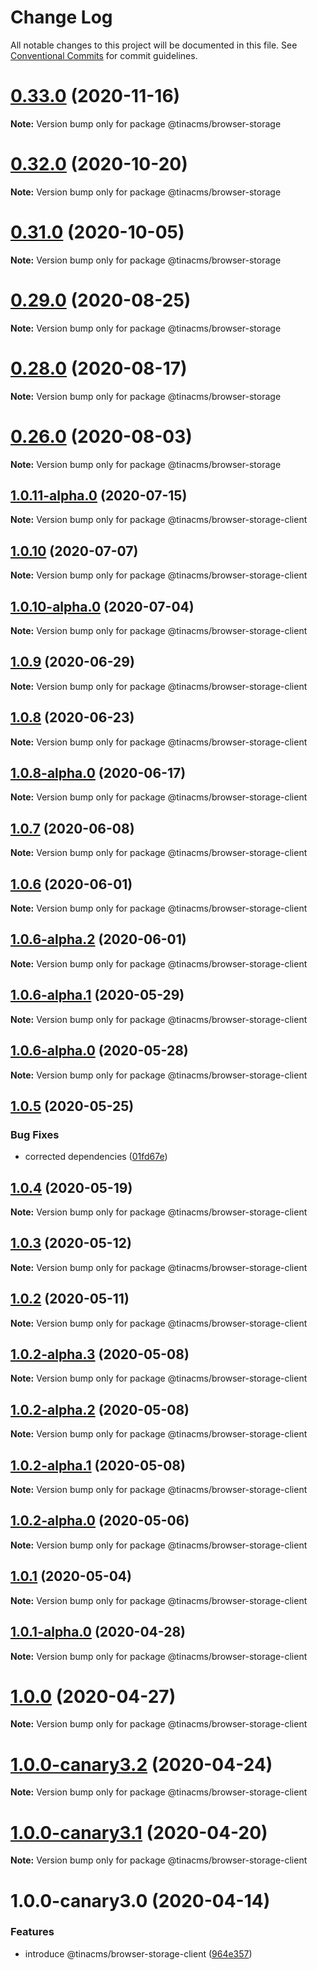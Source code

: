 # Change Log

All notable changes to this project will be documented in this file.
See [Conventional Commits](https://conventionalcommits.org) for commit guidelines.

# [0.33.0](https://github.com/tinacms/tinacms/compare/v0.32.1...v0.33.0) (2020-11-16)

**Note:** Version bump only for package @tinacms/browser-storage





# [0.32.0](https://github.com/tinacms/tinacms/compare/v0.31.0...v0.32.0) (2020-10-20)

**Note:** Version bump only for package @tinacms/browser-storage





# [0.31.0](https://github.com/tinacms/tinacms/compare/v0.30.0...v0.31.0) (2020-10-05)

**Note:** Version bump only for package @tinacms/browser-storage





# [0.29.0](https://github.com/tinacms/tinacms/compare/v0.28.0...v0.29.0) (2020-08-25)

**Note:** Version bump only for package @tinacms/browser-storage





# [0.28.0](https://github.com/tinacms/tinacms/compare/v0.27.3...v0.28.0) (2020-08-17)

**Note:** Version bump only for package @tinacms/browser-storage





# [0.26.0](https://github.com/tinacms/tinacms/compare/v0.25.0...v0.26.0) (2020-08-03)

**Note:** Version bump only for package @tinacms/browser-storage





## [1.0.11-alpha.0](https://github.com/tinacms/tinacms/compare/@tinacms/browser-storage-client@1.0.10...@tinacms/browser-storage-client@1.0.11-alpha.0) (2020-07-15)

**Note:** Version bump only for package @tinacms/browser-storage-client





## [1.0.10](https://github.com/tinacms/tinacms/compare/@tinacms/browser-storage-client@1.0.10-alpha.0...@tinacms/browser-storage-client@1.0.10) (2020-07-07)

**Note:** Version bump only for package @tinacms/browser-storage-client





## [1.0.10-alpha.0](https://github.com/tinacms/tinacms/compare/@tinacms/browser-storage-client@1.0.9...@tinacms/browser-storage-client@1.0.10-alpha.0) (2020-07-04)

**Note:** Version bump only for package @tinacms/browser-storage-client





## [1.0.9](https://github.com/tinacms/tinacms/compare/@tinacms/browser-storage-client@1.0.8...@tinacms/browser-storage-client@1.0.9) (2020-06-29)

**Note:** Version bump only for package @tinacms/browser-storage-client





## [1.0.8](https://github.com/tinacms/tinacms/compare/@tinacms/browser-storage-client@1.0.8-alpha.0...@tinacms/browser-storage-client@1.0.8) (2020-06-23)

**Note:** Version bump only for package @tinacms/browser-storage-client





## [1.0.8-alpha.0](https://github.com/tinacms/tinacms/compare/@tinacms/browser-storage-client@1.0.7...@tinacms/browser-storage-client@1.0.8-alpha.0) (2020-06-17)

**Note:** Version bump only for package @tinacms/browser-storage-client





## [1.0.7](https://github.com/tinacms/tinacms/compare/@tinacms/browser-storage-client@1.0.6...@tinacms/browser-storage-client@1.0.7) (2020-06-08)

**Note:** Version bump only for package @tinacms/browser-storage-client





## [1.0.6](https://github.com/tinacms/tinacms/compare/@tinacms/browser-storage-client@1.0.6-alpha.2...@tinacms/browser-storage-client@1.0.6) (2020-06-01)

**Note:** Version bump only for package @tinacms/browser-storage-client





## [1.0.6-alpha.2](https://github.com/tinacms/tinacms/compare/@tinacms/browser-storage-client@1.0.6-alpha.1...@tinacms/browser-storage-client@1.0.6-alpha.2) (2020-06-01)

**Note:** Version bump only for package @tinacms/browser-storage-client





## [1.0.6-alpha.1](https://github.com/tinacms/tinacms/compare/@tinacms/browser-storage-client@1.0.6-alpha.0...@tinacms/browser-storage-client@1.0.6-alpha.1) (2020-05-29)

**Note:** Version bump only for package @tinacms/browser-storage-client





## [1.0.6-alpha.0](https://github.com/tinacms/tinacms/compare/@tinacms/browser-storage-client@1.0.5...@tinacms/browser-storage-client@1.0.6-alpha.0) (2020-05-28)

**Note:** Version bump only for package @tinacms/browser-storage-client





## [1.0.5](https://github.com/tinacms/tinacms/compare/@tinacms/browser-storage-client@1.0.4...@tinacms/browser-storage-client@1.0.5) (2020-05-25)


### Bug Fixes

* corrected dependencies ([01fd67e](https://github.com/tinacms/tinacms/commit/01fd67e))





## [1.0.4](https://github.com/tinacms/tinacms/compare/@tinacms/browser-storage-client@1.0.3...@tinacms/browser-storage-client@1.0.4) (2020-05-19)

**Note:** Version bump only for package @tinacms/browser-storage-client





## [1.0.3](https://github.com/tinacms/tinacms/compare/@tinacms/browser-storage-client@1.0.2...@tinacms/browser-storage-client@1.0.3) (2020-05-12)

**Note:** Version bump only for package @tinacms/browser-storage-client





## [1.0.2](https://github.com/tinacms/tinacms/compare/@tinacms/browser-storage-client@1.0.2-alpha.3...@tinacms/browser-storage-client@1.0.2) (2020-05-11)

**Note:** Version bump only for package @tinacms/browser-storage-client





## [1.0.2-alpha.3](https://github.com/tinacms/tinacms/compare/@tinacms/browser-storage-client@1.0.2-alpha.2...@tinacms/browser-storage-client@1.0.2-alpha.3) (2020-05-08)

**Note:** Version bump only for package @tinacms/browser-storage-client





## [1.0.2-alpha.2](https://github.com/tinacms/tinacms/compare/@tinacms/browser-storage-client@1.0.2-alpha.1...@tinacms/browser-storage-client@1.0.2-alpha.2) (2020-05-08)

**Note:** Version bump only for package @tinacms/browser-storage-client





## [1.0.2-alpha.1](https://github.com/tinacms/tinacms/compare/@tinacms/browser-storage-client@1.0.2-alpha.0...@tinacms/browser-storage-client@1.0.2-alpha.1) (2020-05-08)

**Note:** Version bump only for package @tinacms/browser-storage-client





## [1.0.2-alpha.0](https://github.com/tinacms/tinacms/compare/@tinacms/browser-storage-client@1.0.1...@tinacms/browser-storage-client@1.0.2-alpha.0) (2020-05-06)

**Note:** Version bump only for package @tinacms/browser-storage-client





## [1.0.1](https://github.com/tinacms/tinacms/compare/@tinacms/browser-storage-client@1.0.1-alpha.0...@tinacms/browser-storage-client@1.0.1) (2020-05-04)

**Note:** Version bump only for package @tinacms/browser-storage-client





## [1.0.1-alpha.0](https://github.com/tinacms/tinacms/compare/@tinacms/browser-storage-client@1.0.0...@tinacms/browser-storage-client@1.0.1-alpha.0) (2020-04-28)

**Note:** Version bump only for package @tinacms/browser-storage-client





# [1.0.0](https://github.com/tinacms/tinacms/compare/@tinacms/browser-storage-client@1.0.0-canary3.2...@tinacms/browser-storage-client@1.0.0) (2020-04-27)

**Note:** Version bump only for package @tinacms/browser-storage-client





# [1.0.0-canary3.2](https://github.com/tinacms/tinacms/compare/@tinacms/browser-storage-client@1.0.0-canary3.1...@tinacms/browser-storage-client@1.0.0-canary3.2) (2020-04-24)

**Note:** Version bump only for package @tinacms/browser-storage-client





# [1.0.0-canary3.1](https://github.com/tinacms/tinacms/compare/@tinacms/browser-storage-client@1.0.0-canary3.0...@tinacms/browser-storage-client@1.0.0-canary3.1) (2020-04-20)

**Note:** Version bump only for package @tinacms/browser-storage-client





# 1.0.0-canary3.0 (2020-04-14)


### Features

* introduce @tinacms/browser-storage-client ([964e357](https://github.com/tinacms/tinacms/commit/964e357))
